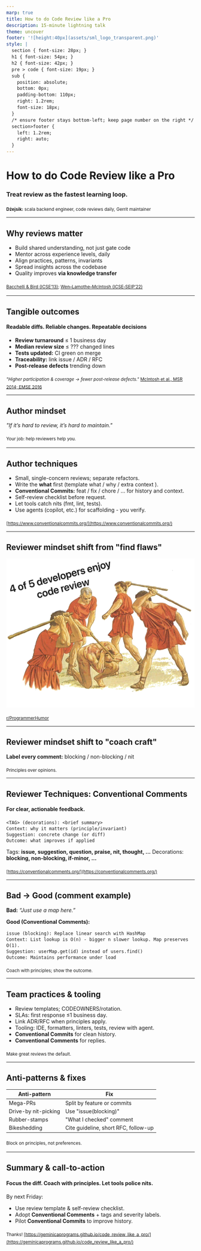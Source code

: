 ```yaml
---
marp: true
title: How to do Code Review like a Pro
description: 15-minute lightning talk
theme: uncover
footer: '![height:40px](assets/sml_logo_transparent.png)'
style: |
  section { font-size: 28px; }
  h1 { font-size: 54px; }
  h2 { font-size: 42px; }
  pre > code { font-size: 19px; }
  sub {
    position: absolute;
    bottom: 0px;
    padding-bottom: 110px;
    right: 1.2rem;
    font-size: 18px;
  }
  /* ensure footer stays bottom-left; keep page number on the right */
  section>footer {
    left: 1.2rem;
    right: auto;
  }
---
```


<!-- Slide 1: Title -->
# How to do Code Review like a Pro
### Treat review as the fastest learning loop.


<sub><b>Dżejsik:</b> scala backend engineer, code reviews daily, Gerrit maintainer</sub>
<!--
Hi, I’m Jacek — hands‑on scala backend engineer, code review daily practitioner, last and NOT least Gerrit maintainer.
Today we're talking about how to do code review like a pro.
The answer is simple: treat review as the fastest learning loop.
Not a gate, not a formality - a learning loop. If we optimize that loop, quality will follow.
-->

---

<!-- paginate: true -->
<!-- Slide 2: Why Reviews Matter -->
## Why reviews matter

- Build shared understanding, not just gate code
- Mentor across experience levels, daily
- Align practices, patterns, invariants
- Spread insights across the codebase
- Quality improves **via knowledge transfer**

<sub>[Bacchelli & Bird (ICSE’13)](https://sback.it/publications/icse2013.pdf); [Wen–Lamothe–McIntosh (ICSE‑SEIP’22)](https://lamothemax.github.io/assets/papers/rwen_icse_2022.pdf)<sub>

<!--
Code review isn't just about catching bugs. It's our best opportunity for knowledge transfer. When a senior developer explains why we chose this architectural pattern during review, that knowledge spreads to the whole team. When we align on practices through review, consistency improves across the codebase. When we share domain insights we break down silos.

Research backs this up. Studies show that code review serves dual purposes: technical quality improvements and knowledge sharing among team members. It is not some imaginary situation described in book: It's mentoring in context, exactly when developers need it. This dual benefit is review's USP.
-->

---

<!-- Slide 3: Tangible outcomes -->
## Tangible outcomes
#### Readable diffs. Reliable changes. Repeatable decisions
- **Review turnaround** ≤ 1 business day
- **Median review size** ≤ ??? changed lines
- **Tests updated:** CI green on merge
- **Traceability:** link issue / ADR / RFC
- **Post-release defects** trending down

<sub>_"Higher participation & coverage → fewer post-release defects."_ [McIntosh et al., MSR 2014; EMSE 2016](https://rebels.cs.uwaterloo.ca/papers/emse2016_mcintosh.pdf)</sub>

<!--
So what does "good review" look like? How it could be measured?

Review turnaround under one business day — keeps developers in flow state, prevents costly context switching.

Median PR size with reasonable amount of changed lines — research and practice show smaller changes get better, faster reviews.

Tests updated and CI green on merge — let automation police correctness baselines so reviews focus on design.

Traceability: every PR links to an issue, ADR, or RFC—makes changes auditable months later.

Post-release defects trending down—the ultimate outcome metric. If defects are dropping, our review process is working.

Evidence matters. Research from McIntosh and colleagues showed that coverage and participation directly correlate with fewer escaped defects. Measure what matters.
-->

---

<!-- Slide 4: Author mindset Shift -->
## Author mindset

_"If it’s hard to review, it’s hard to maintain."_

<sub>Your job: help reviewers help you.<sub>

<!--
As an author, move from “prove it works” to “make it easy to review.”

Many developers approach PRs defensively—here's my code, here's why it's correct, approve it. Wrong mindset. Instead, optimize for reviewer success. Your job is to help reviewers help you. Make it trivial for them to understand context, spot real issues, and provide valuable feedback. This mindset shift reduces the review cycle, keeps participation high and as a result accelerates the entire review cycle.
-->

---

<!-- Slide 5: Author techniques -->
## Author techniques

- Small, single-concern reviews; separate refactors.  
- Write the **what** first (template what / why / extra context ).
- **Conventional Commits:** feat / fix / chore / ... for history and context.
- Self-review checklist before request.
- Let tools catch nits (fmt, lint, tests).
- Use agents (copilot, etc.) for scaffolding - you verify.


<sub>[https://www.conventionalcommits.org/](https://www.conventionalcommits.org/)</sub>

<!--
How do authors make review easy? Six techniques.

First, keep reviews small — one concern per change. A focused diff is a reviewable diff.

Second, use a review description template. Answer: What was changed and why - what is the intent? How should I review this? What tests did you add? What's the rollout plan? This context is gold.

Third, adopt Conventional Commits for clear history. Prefixes like "fix:", "feat:", etc. make git log scannable and enable changelog automation.

Fourth, run a self-review checklist before requesting review. You'll catch issues yourself—don't waste reviewer time on things you could have spotted. Again this can be a team wide checklist that you can collectively build with points like: naming conventions, tests coverage etc...

Fifth, employ IDE and builder to run format, lint, grammar checks and tests (if feasible) locally before review. Don't send broken code. Let CI be a safety net, not the first line of defense.

Sixth, if you company policy allows then use coding agent to scaffold tests or boilerplate function — then you verify correctness. Copilot and others can draft anything from scaffold to fully functioning code parts; you ensure it's right. Never offload the verification part to CI or reviewers.
-->

___

<!-- Slide 6: Reviewer mindset shift from -->
## Reviewer mindset shift from "find flaws"

<style scoped>
img[alt~="center"] {
  display: block;
  margin: 0 auto;
}
</style>
![height:360px center](assets/4of5_enjoy.png)

<sub>[r/ProgrammerHumor](https://www.reddit.com/r/ProgrammerHumor/comments/eftj9g/u_enjoy/)</sub>

---

<!-- Slide 7: Reviewer mindset shift to -->
## Reviewer mindset shift to "coach craft"

**Label every comment:** blocking / non-blocking / nit

<sub>Principles over opinions.</sub>

<!--
As a reviewer, shift from “find flaws” to “coach craft.”

You’re not just a gate; you’re a guide. Always label severity so authors can prioritize: blocking (must fix before merge), nnn-blocking (important but not a show-stopper, can be addressed in follow-up), nit (minor polish).

And explain principles, not just fixes. Buck it up, if needed, with evidence. When you teach the underlying reason — "we use dependency injection here to enable testing" — that's knowledge transfer in action. You're not just fixing this PR; you're leveling up this developer.
-->

---

<!-- Slide 8: Reviewer techniques with Conventional Comments -->
## Reviewer Techniques: Conventional Comments
#### For clear, actionable feedback.

```
<TAG> (decorations): <brief summary>
Context: why it matters (principle/invariant)
Suggestion: concrete change (or diff)
Outcome: what improves if applied
```

Tags: **issue, suggestion, question, praise, nit, thought, ...**
Decorations: **blocking, non-blocking, if-minor, ...**

<sub>[https://conventionalcomments.org/](https://conventionalcomments.org/)</sub>

<!--
Conventional Comments give structure. Tag tells clearly the intent—is this blocking? Context explains the why. Suggestion gives a concrete fix. Outcome shows the benefit. Tie to a principle so decisions are repeatable. Tools like Copilot can draft the diff, but you add context and severity: tools suggest, humans decide on principles.
-->

---

<!-- Slide 9: Bad → Good Comment example -->
## Bad → Good (comment example)
**Bad:** _“Just use a map here.”_

**Good (Conventional Comments):**
```
issue (blocking): Replace linear search with HashMap
Context: List lookup is O(n) - bigger n slower lookup. Map preserves O(1).
Suggestion: userMap.get(id) instead of users.find()
Outcome: Maintains performance under load
```

<sub>Coach with principles; show the outcome.</sub>

<!--
Let’s rewrite a terse, low‑context comment into a coaching comment grounded in principles.

Before: “Just use a map here.”
No rationale, no severity, no guidance, no outcome.

After (Conventional Comments):
issue: Replace linear search with HashMap

Context: List lookup is O(n) and grows with each element added. That is the place to cite/link principles

Suggestion: userMap.get(id) instead of users.find(); preserves O(1)

Outcome: Keeps latency stable under load; fewer timeouts under peak.

Finally, label blocking depending on the SLA risk. Notice how the “why” is explicit, the fix is concrete, and the effect is measurable.
-->

---

<!-- Slide 10: Team practices & tooling -->
## Team practices & tooling

- Review templates; CODEOWNERS/rotation.  
- SLAs: first response ≤1 business day.
- Link ADR/RFC when principles apply.
- Tooling: IDE, formatters, linters, tests, review with agent.
- **Conventional Commits** for clean history.
- **Conventional Comments** for replies.

<sub>Make great reviews the default.</sub>

<!--
Sustainable review culture is a team sport:

Add review description templates to your repository — consistency by default. Use CODEOWNERS or rotation to ensure coverage and boost participation.

Set an SLA: first response within one business day — keeps the momentum.

Link to ADRs or RFCs when you cite a principle — builds institutional memory.

Employ tools: let IDE formatters, linters and unit tests — catch trivial issues before human review. Enable and tune agent (like Copilot) code review on your PRs to draft initial feedback: reviewers still label severity and apply Conventional Comments.

Adopt Conventional Commits for clean history that enables automation and give additional context to reviewer.

Use tools mentioned in the ConventionalComments or create saved replies that follow their format — save time and spread best practices.
-->

---

<!-- Slide 11: Anti-patterns & fixes -->
## Anti-patterns & fixes

| Anti-pattern | Fix |
|--------------|-----|
| Mega-PRs | Split by feature or commits |
| Drive-by nit-picking | Use "issue(blocking)" |
| Rubber-stamps | "What I checked" comment |
| Bikeshedding | Cite guideline, short RFC, follow-up |

<sub>Block on principles, not preferences.<sub>

<!--
Watch out for four anti-patterns.

Mega‑PRs - overwhelm reviewers. Fix: split by concern and land behind feature flags.

Drive‑by nit-picking without priority wastes time. Fix: batch nits together; focus the rest on principles.

Rubber‑stamps mean no real review happened. Fix: require a short “what I checked” checklist to make review effort visible.

Bikeshedding - endlessly debating trivial style. Fix: cite a guideline, draft a short RFC, agree to follow-up; timebox the thread and move on.

Block on principles, not preferences. Architecture matters. Formatting doesn't.
-->

---

<!-- Slide 12: Summary & call to action -->
## Summary & call-to-action
#### Focus the diff. Coach with principles. Let tools police nits.

<style scoped>
  .left-align {
    text-align: left
  }
</style>
<div class="left-align">By next Friday:</div>

- Use review template & self-review checklist.
- Adopt **Conventional Comments** + tags and severity labels.
- Pilot **Conventional Commits** to improve history.

<sub>Thanks! [https://geminicaprograms.github.io/code_review_like_a_pro/](https://geminicaprograms.github.io/code_review_like_a_pro/)</sub>

<!--
The 3 things that you can carry out of the room:

Focus the diff. Small, well‑explained changes get better feedback.

Coach with principles. Use Conventional Comments to make the “why” explicit.

Let tools police nits. IDE, formatter, linters, CI, and Copilot handle the grind so humans make judgment calls.

By the next Friday, try these moves:

Use the review template and a quick self‑review checklist.

Adopt Conventional Comments with tags and severity decorations.

Pilot Conventional Commits to improve history and give extra context.

Do these, and you’ll make reviews faster, more consistent, and more effective — and your team will level up together. Thank you.
-->